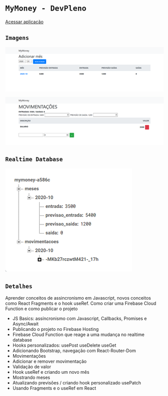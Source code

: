 # `MyMoney - DevPleno`

[Acessar aplicação](https://mymoney-a586c.firebaseapp.com/)

## `Imagens`
[![](./images/image1.png)]('https://github.com/patrick-fv/my-money/blob/master/images/image1.png?raw=true')

[![](./images/image2.png)]('https://github.com/patrick-fv/my-money/blob/master/images/image2.png?raw=true')

## `Realtime Database`

[![](./images/image_database.png)]('https://github.com/patrick-fv/my-money/blob/master/images/image_database.png?raw=true')

## `Detalhes`

 Aprender conceitos de assincronismo em Javascript, novos conceitos como React Fragments e o hook useRef. Como criar uma Firebase Cloud Function e como publicar o projeto

- JS Basics: assíncronismo com Javascript, Callbacks, Promises e Async/Await
- Publicando o projeto no Firebase Hosting
- Firebase Cloud Function que reage a uma mudança no realtime database
- Hooks personalizados: usePost useDelete useGet
- Adicionando Bootstrap, navegação com React-Router-Dom
- Movimentações
- Adicionar e remover movimentação
- Validação de valor
- Hook useRef e criando um novo mês
- Mostrando meses
- Atualizando previsões / criando hook personalizado usePatch
- Usando Fragments e o useRef em React
